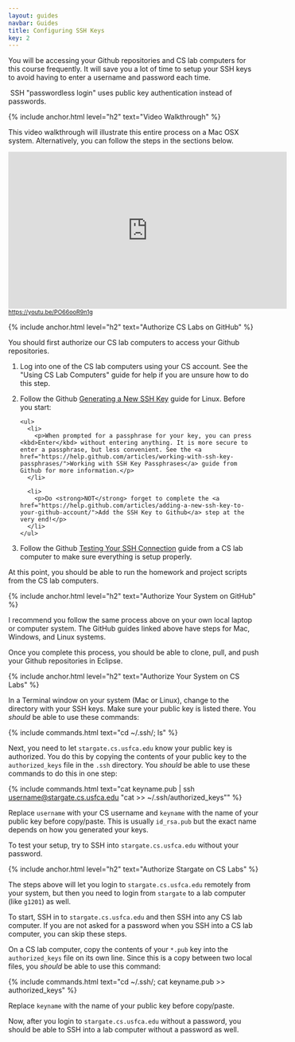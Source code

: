 ```yaml
---
layout: guides
navbar: Guides
title: Configuring SSH Keys
key: 2
---
```


You will be accessing your Github repositories and CS lab computers for this course frequently. It will save you a lot of time to setup your SSH keys to avoid having to enter a username and password each time.

<article class="message is-info">
  <div class="message-body">
    <i class="fas fa-info-circle"></i>&nbsp;SSH "passwordless login" uses public key authentication instead of passwords.
  </div>
</article>

{% include anchor.html level="h2" text="Video Walkthrough" %}

<p>This video walkthrough will illustrate this entire process on a Mac OSX system. Alternatively, you can follow the steps in the sections below.</p>

<div>
  <iframe width="560" height="315" src="https://www.youtube.com/embed/PO66ooR9n1g?rel=0" frameborder="0" allow="autoplay; encrypted-media" allowfullscreen style="height: 315px;"></iframe>
  <br/>
  <small><a href="https://youtu.be/PO66ooR9n1g"><i class="fab fa-youtube"></i> https://youtu.be/PO66ooR9n1g</a></small>
</div>

{% include anchor.html level="h2" text="Authorize CS Labs on GitHub" %}

You should first authorize our CS lab computers to access your Github repositories.

<ol>
  <li>
    <p>Log into one of the CS lab computers using your CS account. See the "Using CS Lab Computers" guide for help if you are unsure how to do this step.</p>
  </li>

  <li>
    <p>Follow the Github <a href="https://help.github.com/articles/generating-a-new-ssh-key-and-adding-it-to-the-ssh-agent/">Generating a New SSH Key</a> guide for Linux. Before you start:</p>

    <ul>
      <li>
        <p>When prompted for a passphrase for your key, you can press <kbd>Enter</kbd> without entering anything. It is more secure to enter a passphrase, but less convenient. See the <a href="https://help.github.com/articles/working-with-ssh-key-passphrases/">Working with SSH Key Passphrases</a> guide from Github for more information.</p>
      </li>

      <li>
        <p>Do <strong>NOT</strong> forget to complete the <a href="https://help.github.com/articles/adding-a-new-ssh-key-to-your-github-account/">Add the SSH Key to Github</a> step at the very end!</p>
      </li>
    </ul>
  </li>

  <li>
    <p>Follow the Github <a href="https://help.github.com/articles/testing-your-ssh-connection/">Testing Your SSH Connection</a> guide from a CS lab computer to make sure everything is setup properly.</p>
  </li>
</ol>

At this point, you should be able to run the homework and project scripts from the CS lab computers.

{% include anchor.html level="h2" text="Authorize Your System on GitHub" %}

I recommend you follow the same process above on your own local laptop or computer system. The GitHub guides linked above have steps for Mac, Windows, and Linux systems.

Once you complete this process, you should be able to clone, pull, and push your Github repositories in Eclipse.

{% include anchor.html level="h2" text="Authorize Your System on CS Labs" %}

In a Terminal window on your system (Mac or Linux), change to the directory with your SSH keys. Make sure your public key is listed there. You *should* be able to use these commands:

{% include commands.html text="cd ~/.ssh/; ls" %}

Next, you need to let `stargate.cs.usfca.edu` know your public key is authorized. You do this by copying the contents of your public key to the `authorized_keys` file in the `.ssh` directory. You *should* be able to use these commands to do this in one step:

{% include commands.html text="cat keyname.pub | ssh username@stargate.cs.usfca.edu \"cat >> ~/.ssh/authorized_keys\"" %}

Replace `username` with your CS username and `keyname` with the name of your public key before copy/paste. This is usually `id_rsa.pub` but the exact name depends on how you generated your keys.

To test your setup, try to SSH into `stargate.cs.usfca.edu` without your password.

{% include anchor.html level="h2" text="Authorize Stargate on CS Labs" %}

The steps above will let you login to `stargate.cs.usfca.edu` remotely from your system, but then you need to login from `stargate` to a lab computer (like `g1201`) as well.

To start, SSH in to `stargate.cs.usfca.edu` and then SSH into any CS lab computer. If you are not asked for a password when you SSH into a CS lab computer, you can skip these steps.

On a CS lab computer, copy the contents of your `*.pub` key into the `authorized_keys` file on its own line. Since this is a copy between two local files, you *should* be able to use this command:

{% include commands.html text="cd ~/.ssh/; cat keyname.pub >> authorized_keys" %}

Replace `keyname` with the name of your public key before copy/paste.

Now, after you login to `stargate.cs.usfca.edu` without a password, you should be able to SSH into a lab computer without a password as well.
